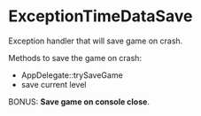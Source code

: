 # ExceptionTimeDataSave

Exception handler that will save game on crash.

Methods to save the game on crash:
- AppDelegate::trySaveGame
- save current level

<cj>BONUS: **Save game on console close**.</c>
